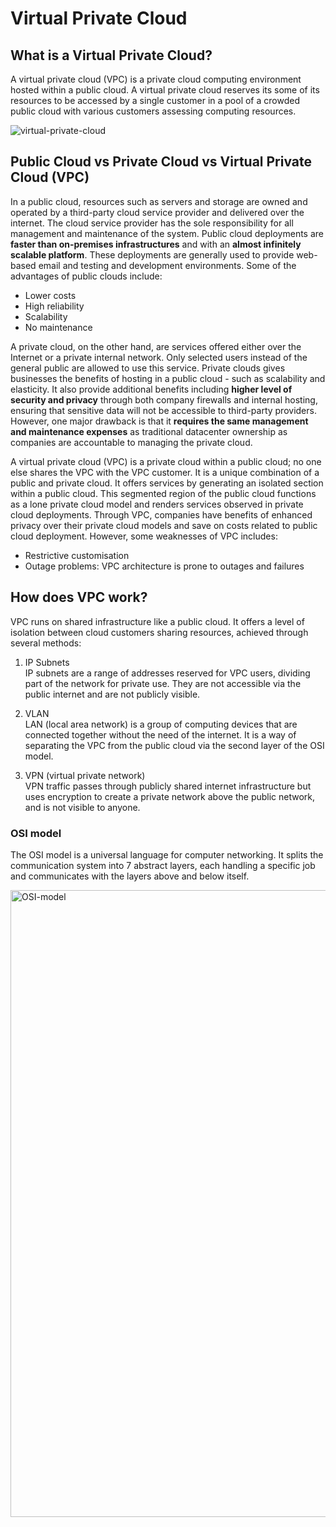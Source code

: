 # Virtual Private Cloud

## What is a Virtual Private Cloud?
A virtual private cloud (VPC) is a private cloud computing environment hosted within a public cloud. A virtual private cloud reserves its some of its resources to be accessed by a single customer in a pool of a crowded public cloud with various customers assessing computing resources. 

![virtual-private-cloud](https://github.com/yiwei-chay/networking-notes/assets/146081571/f985e0df-df1f-493a-920b-7e722fae6165)

## Public Cloud vs Private Cloud vs Virtual Private Cloud (VPC)
In a public cloud, resources such as servers and storage are owned and operated by a third-party cloud service provider and delivered over the internet. The cloud service provider has the sole responsibility for all management and maintenance of the system. Public cloud deployments are **faster than on-premises infrastructures** and with an **almost infinitely scalable platform**. These deployments are generally used to provide web-based email and testing and development environments. Some of the advantages of public clouds include:
- Lower costs
- High reliability
- Scalability
- No maintenance

A private cloud, on the other hand, are services offered either over the Internet or a private internal network. Only selected users instead of the general public are allowed to use this service. Private clouds gives businesses the benefits of hosting in a public cloud - such as scalability and elasticity. It also provide additional benefits including **higher level of security and privacy** through both company firewalls and internal hosting, ensuring that sensitive data will not be accessible to third-party providers. However, one major drawback is that it **requires the same management and maintenance expenses** as traditional datacenter ownership as companies are accountable to managing the private cloud. 

A virtual private cloud (VPC) is a private cloud within a public cloud; no one else shares the VPC with the VPC customer. It is a unique combination of a public and private cloud. It offers services by generating an isolated section within a public cloud. This segmented region of the public cloud functions as a lone private cloud model and renders services observed in private cloud deployments. Through VPC, companies have benefits of enhanced privacy over their private cloud models and save on costs related to public cloud deployment. However, some weaknesses of VPC includes:
- Restrictive customisation
- Outage problems: VPC architecture is prone to outages and failures

## How does VPC work?
VPC runs on shared infrastructure like a public cloud. It offers a level of isolation between cloud customers sharing resources, achieved through several methods:
1. IP Subnets  
IP subnets are a range of addresses reserved for VPC users, dividing part of the network for private use. They are not accessible via the public internet and are not publicly visible.

2. VLAN  
LAN (local area network) is a group of computing devices that are connected together without the need of the internet. It is a way of separating the VPC from the public cloud via the second layer of the OSI model.

3. VPN (virtual private network)  
VPN traffic passes through publicly shared internet infrastructure but uses encryption to create a private network above the public network, and is not visible to anyone.

### OSI model
The OSI model is a universal language for computer networking. It splits the communication system into 7 abstract layers, each handling a specific job and communicates with the layers above and below itself.

<img width="1003" alt="OSI-model" src="https://github.com/yiwei-chay/networking-notes/assets/146081571/f8fdbdee-97a5-48e9-a0a0-1c7054b6ca59">


